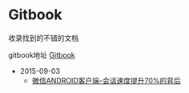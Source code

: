 # Gitbook

收录找到的不错的文档

gitbook地址 [Gitbook](http://dodola.gitbooks.io/gitbook/content/)


* 2015-09-03
   * [微信ANDROID客户端-会话速度提升70%的背后](2015-09-03/weixin_android1.md)

